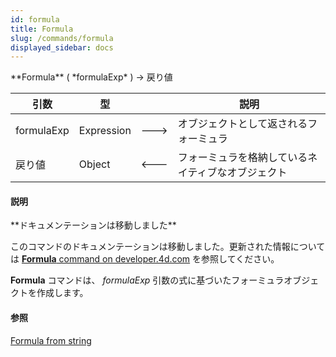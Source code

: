 ```yaml
---
id: formula
title: Formula
slug: /commands/formula
displayed_sidebar: docs
---
```


<!--REF #_command_.Formula.Syntax-->**Formula** ( *formulaExp* ) -> 戻り値<!-- END REF-->
<!--REF #_command_.Formula.Params-->
| 引数 | 型 |  | 説明 |
| --- | --- | --- | --- |
| formulaExp | Expression | &#x1F852; | オブジェクトとして返されるフォーミュラ |
| 戻り値 | Object | &#x1F850; | フォーミュラを格納しているネイティブなオブジェクト |

<!-- END REF-->

#### 説明 

<!--REF #_command_.Formula.Summary-->**ドキュメンテーションは移動しました**

このコマンドのドキュメンテーションは移動しました。<!-- END REF-->更新された情報については [**Formula** command on developer.4d.com](https://developer.4d.com/docs/API/FunctionClass#formula) を参照してください。

**Formula** コマンドは、 *formulaExp* 引数の式に基づいたフォーミュラオブジェクトを作成します。

#### 参照 

  
  
  
[Formula from string](formula-from-string.md)  